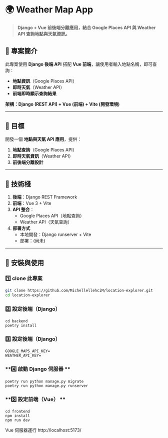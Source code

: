 # **🌍 Weather Map App**
> **Django + Vue 前後端分離應用，結合 Google Places API 與 Weather API 查詢地點與天氣資訊。**

## **📖 專案簡介**
此專案使用 **Django 後端 API** 搭配 **Vue 前端**，讓使用者輸入地點名稱，即可查詢：
- **地點資訊**（Google Places API）
- **即時天氣**（Weather API）
- **前端即時顯示查詢結果**

**架構：Django (REST API) + Vue (前端) + Vite (開發環境)**

---

## **📌 目標**
開發一個 **地點與天氣 API 應用**，提供：
1. **地點查詢**（Google Places API）
2. **即時天氣資訊**（Weather API）
3. **前後端分離設計**

---

## **📌 技術棧**
1. **後端**：Django REST Framework  
2. **前端**：Vue 3 + Vite  
3. **API 整合**：
   - Google Places API（地點查詢）
   - Weather API（天氣查詢）
4. **部署方式**
   - 本地開發：Django runserver + Vite
   - 部署：(尚未)

---

## **🔧 安裝與使用**
### **1️⃣ clone 此專案**
```bash
git clone https://github.com/MichellellehciM/location-explorer.git
cd location-explorer
```

### **2️⃣ 設定後端（Django）**
```
cd backend
poetry install
```

### **3️⃣ 設定後端（Django）**
```
GOOGLE_MAPS_API_KEY=
WEATHER_API_KEY=
```

### **4️⃣ 啟動 Django 伺服器 **
```
poetry run python manage.py migrate
poetry run python manage.py runserver
```

### **5️⃣ 設定前端（Vue） **
```
cd frontend
npm install
npm run dev
```
Vue 伺服器運行 http://localhost:5173/

